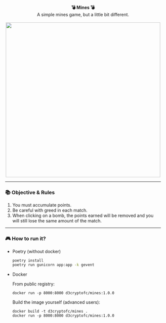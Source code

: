 <p align="center">
  <b>💣 Mines 💣</b>
  <br>
  A simple mines game, but a little bit different.
  <br><br>
  <img src="https://i.imgur.com/ye0mu6y.gif" width="500">
</p>

---

### 📚 Objective & Rules

1. You must accumulate points.
2. Be careful with greed in each match.
3. When clicking on a bomb, the points earned will be removed and you will still lose the same amount of the match.

---

### 🎮 How to run it?

- Poetry (without docker)

  ```bash
  poetry install
  poetry run gunicorn app:app -k gevent
  ```

- Docker

  From public registry:

  ```
  docker run -p 8000:8000 d3cryptofc/mines:1.0.0
  ```

  Build the image yourself (advanced users):
  ```
  docker build -t d3cryptofc/mines .
  docker run -p 8000:8000 d3cryptofc/mines:1.0.0
  ```
